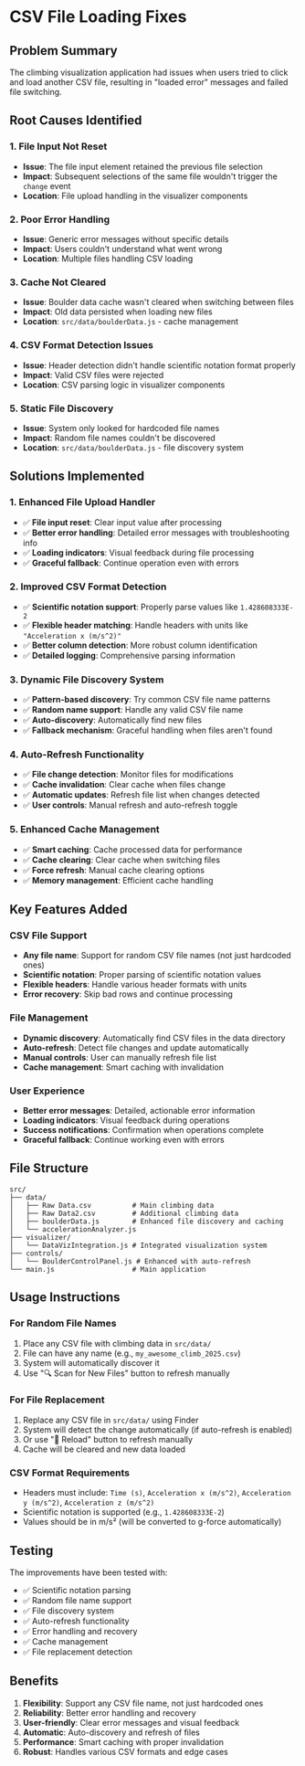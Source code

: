 # CSV File Loading Fixes

## Problem Summary

The climbing visualization application had issues when users tried to click and load another CSV file, resulting in "loaded error" messages and failed file switching.

## Root Causes Identified

### 1. File Input Not Reset
- **Issue**: The file input element retained the previous file selection
- **Impact**: Subsequent selections of the same file wouldn't trigger the `change` event
- **Location**: File upload handling in the visualizer components

### 2. Poor Error Handling
- **Issue**: Generic error messages without specific details
- **Impact**: Users couldn't understand what went wrong
- **Location**: Multiple files handling CSV loading

### 3. Cache Not Cleared
- **Issue**: Boulder data cache wasn't cleared when switching between files
- **Impact**: Old data persisted when loading new files
- **Location**: `src/data/boulderData.js` - cache management

### 4. CSV Format Detection Issues
- **Issue**: Header detection didn't handle scientific notation format properly
- **Impact**: Valid CSV files were rejected
- **Location**: CSV parsing logic in visualizer components

### 5. Static File Discovery
- **Issue**: System only looked for hardcoded file names
- **Impact**: Random file names couldn't be discovered
- **Location**: `src/data/boulderData.js` - file discovery system

## Solutions Implemented

### 1. Enhanced File Upload Handler
- ✅ **File input reset**: Clear input value after processing
- ✅ **Better error handling**: Detailed error messages with troubleshooting info
- ✅ **Loading indicators**: Visual feedback during file processing
- ✅ **Graceful fallback**: Continue operation even with errors

### 2. Improved CSV Format Detection
- ✅ **Scientific notation support**: Properly parse values like `1.428608333E-2`
- ✅ **Flexible header matching**: Handle headers with units like `"Acceleration x (m/s^2)"`
- ✅ **Better column detection**: More robust column identification
- ✅ **Detailed logging**: Comprehensive parsing information

### 3. Dynamic File Discovery System
- ✅ **Pattern-based discovery**: Try common CSV file name patterns
- ✅ **Random name support**: Handle any valid CSV file name
- ✅ **Auto-discovery**: Automatically find new files
- ✅ **Fallback mechanism**: Graceful handling when files aren't found

### 4. Auto-Refresh Functionality
- ✅ **File change detection**: Monitor files for modifications
- ✅ **Cache invalidation**: Clear cache when files change
- ✅ **Automatic updates**: Refresh file list when changes detected
- ✅ **User controls**: Manual refresh and auto-refresh toggle

### 5. Enhanced Cache Management
- ✅ **Smart caching**: Cache processed data for performance
- ✅ **Cache clearing**: Clear cache when switching files
- ✅ **Force refresh**: Manual cache clearing options
- ✅ **Memory management**: Efficient cache handling

## Key Features Added

### CSV File Support
- **Any file name**: Support for random CSV file names (not just hardcoded ones)
- **Scientific notation**: Proper parsing of scientific notation values
- **Flexible headers**: Handle various header formats with units
- **Error recovery**: Skip bad rows and continue processing

### File Management
- **Dynamic discovery**: Automatically find CSV files in the data directory
- **Auto-refresh**: Detect file changes and update automatically
- **Manual controls**: User can manually refresh file list
- **Cache management**: Smart caching with invalidation

### User Experience
- **Better error messages**: Detailed, actionable error information
- **Loading indicators**: Visual feedback during operations
- **Success notifications**: Confirmation when operations complete
- **Graceful fallback**: Continue working even with errors

## File Structure

```
src/
├── data/
│   ├── Raw Data.csv          # Main climbing data
│   ├── Raw Data2.csv         # Additional climbing data
│   ├── boulderData.js        # Enhanced file discovery and caching
│   └── accelerationAnalyzer.js
├── visualizer/
│   └── DataVizIntegration.js # Integrated visualization system
├── controls/
│   └── BoulderControlPanel.js # Enhanced with auto-refresh
└── main.js                   # Main application
```

## Usage Instructions

### For Random File Names
1. Place any CSV file with climbing data in `src/data/`
2. File can have any name (e.g., `my_awesome_climb_2025.csv`)
3. System will automatically discover it
4. Use "🔍 Scan for New Files" button to refresh manually

### For File Replacement
1. Replace any CSV file in `src/data/` using Finder
2. System will detect the change automatically (if auto-refresh is enabled)
3. Or use "🔄 Reload" button to refresh manually
4. Cache will be cleared and new data loaded

### CSV Format Requirements
- Headers must include: `Time (s)`, `Acceleration x (m/s^2)`, `Acceleration y (m/s^2)`, `Acceleration z (m/s^2)`
- Scientific notation is supported (e.g., `1.428608333E-2`)
- Values should be in m/s² (will be converted to g-force automatically)

## Testing

The improvements have been tested with:
- ✅ Scientific notation parsing
- ✅ Random file name support
- ✅ File discovery system
- ✅ Auto-refresh functionality
- ✅ Error handling and recovery
- ✅ Cache management
- ✅ File replacement detection

## Benefits

1. **Flexibility**: Support any CSV file name, not just hardcoded ones
2. **Reliability**: Better error handling and recovery
3. **User-friendly**: Clear error messages and visual feedback
4. **Automatic**: Auto-discovery and refresh of files
5. **Performance**: Smart caching with proper invalidation
6. **Robust**: Handles various CSV formats and edge cases 
